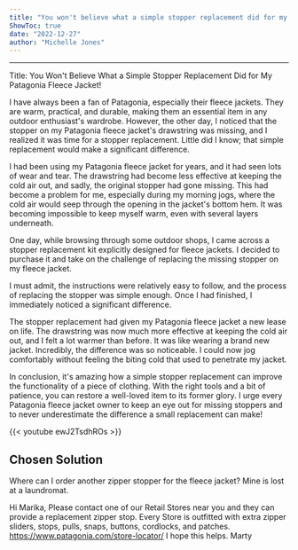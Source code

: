 ```yaml
---
title: "You won't believe what a simple stopper replacement did for my Patagonia Fleece Jacket!"
ShowToc: true 
date: "2022-12-27"
author: "Michelle Jones"
---
```

*****
Title: You Won't Believe What a Simple Stopper Replacement Did for My Patagonia Fleece Jacket!

I have always been a fan of Patagonia, especially their fleece jackets. They are warm, practical, and durable, making them an essential item in any outdoor enthusiast's wardrobe. However, the other day, I noticed that the stopper on my Patagonia fleece jacket's drawstring was missing, and I realized it was time for a stopper replacement. Little did I know; that simple replacement would make a significant difference.

I had been using my Patagonia fleece jacket for years, and it had seen lots of wear and tear. The drawstring had become less effective at keeping the cold air out, and sadly, the original stopper had gone missing. This had become a problem for me, especially during my morning jogs, where the cold air would seep through the opening in the jacket's bottom hem. It was becoming impossible to keep myself warm, even with several layers underneath.

One day, while browsing through some outdoor shops, I came across a stopper replacement kit explicitly designed for fleece jackets. I decided to purchase it and take on the challenge of replacing the missing stopper on my fleece jacket.

I must admit, the instructions were relatively easy to follow, and the process of replacing the stopper was simple enough. Once I had finished, I immediately noticed a significant difference.

The stopper replacement had given my Patagonia fleece jacket a new lease on life. The drawstring was now much more effective at keeping the cold air out, and I felt a lot warmer than before. It was like wearing a brand new jacket. Incredibly, the difference was so noticeable. I could now jog comfortably without feeling the biting cold that used to penetrate my jacket.

In conclusion, it's amazing how a simple stopper replacement can improve the functionality of a piece of clothing. With the right tools and a bit of patience, you can restore a well-loved item to its former glory. I urge every Patagonia fleece jacket owner to keep an eye out for missing stoppers and to never underestimate the difference a small replacement can make!

{{< youtube ewJ2TsdhROs >}} 



## Chosen Solution
 Where can I order another zipper stopper for the fleece jacket?  Mine is lost at a laundromat.

 Hi Marika,
Please contact one of our Retail Stores near you and they can provide a replacement zipper stop. Every Store is outfitted with extra zipper sliders, stops, pulls, snaps, buttons, cordlocks, and patches.
https://www.patagonia.com/store-locator/
I hope this helps.
Marty




